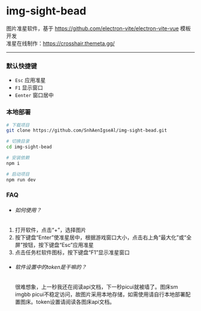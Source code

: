 # img-sight-bead

图片准星软件，基于 https://github.com/electron-vite/electron-vite-vue 模板开发  
准星在线制作：https://crosshair.themeta.gg/

---

### 默认快捷键

- `Esc` 应用准星
- `F1` 显示窗口
- `Eenter` 窗口居中

### 本地部署

```sh
# 下载项目
git clone https://github.com/SnhAenIgseAl/img-sight-bead.git

# 切换目录
cd img-sight-bead

# 安装依赖
npm i

# 启动项目
npm run dev
```

### FAQ

- ###### 如何使用？
1. 打开软件，点击“+”，选择图片
2. 按下键盘“Enter”使准星居中，根据游戏窗口大小，点击右上角“最大化”或“全屏”按钮，按下键盘“Esc”应用准星
3. 点击任务栏软件图标，按下键盘“F1”显示准星窗口

- ###### 软件设置中的token是干嘛的？
  很难想象，上一秒我还在阅读api文档，下一秒picui就被墙了。图床sm imgbb picui不稳定访问，故图片采用本地存储，如需使用请自行本地部署配置图床。token设置请阅读各图床api文档。